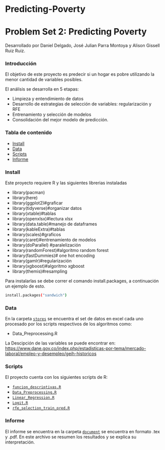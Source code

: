 # Predicting-Poverty

# Problem Set 2: Predicting Poverty
Desarrollado por Daniel Delgado, José Julian Parra Montoya y Alison Gissell Ruiz Ruiz.

### Introducción

El objetivo de este proyecto es predecir si un hogar es pobre utilizando la menor cantidad de variables posibles.

El análisis se desarrolla en 5 etapas:

* Limpieza y entendimiento de datos
* Desarrollo de estrategias de selección de variables: regularización y RFE
* Entrenamiento y selección de modelos
* Consolidación del mejor modelo de predicción.

### Tabla de contenido
-  [Install](#install)
-  [Data](#data)
-  [Scripts](#scripts)
-  [Informe](#informe)

### Install

Este proyecto requiere R y las siguientes librerias instaladas

* library(pacman)
* library(here)
* library(ggplot2)#graficar
* library(tidyverse)#organizar datos
* library(xtable)#tablas
* library(openxlsx)#lectura xlsx
* library(data.table)#manejo de dataframes
* library(kableExtra)#tablas
* library(scales)#graficos
* library(caret)#entrenamiento de modelos
* library(doParallel) #paralelización
* library(randomForest)#algoritmo random forest
* library(fastDummies)# one hot encoding
* library(gamlr)#regularización
* library(xgboost)#algoritmo xgboost
* library(themis)#resampling

Para instalarlas se debe correr el comando install.packages, a continuación un ejemplo de esto.

```bash
install.packages("sandwich")
```

### Data

En la carpeta [`stores`](https://github.com/Daniel1388/Predicting-Poverty/tree/main/stores) se encuentra el set de datos en excel cada uno procesado por los scripts respectivos de los algoritmos como:

* Data_Preprocessing.R

La Descipción de las variables se puede encontrar en:  https://www.dane.gov.co/index.php/estadisticas-por-tema/mercado-laboral/empleo-y-desempleo/geih-historicos


### Scripts

El proyecto cuenta con los siguientes scripts de R:

* [`funcion_descriptivas.R`](https://github.com/Daniel1388/Predicting-Poverty/blob/main/scripts/funcion_descriptivas.R)
* [`Data_Preprocessing.R`](https://github.com/Daniel1388/Predicting-Poverty/blob/main/scripts/Data_Preprocessing.R)
* [`Linear_Regression.R`](https://github.com/Daniel1388/Predicting-Poverty/blob/main/scripts/Linear_Regression.R)
* [`Logit.R`](https://github.com/Daniel1388/Predicting-Poverty/blob/main/scripts/Logit.R)
* [`rfe_selection_train_pred.R`](https://github.com/Daniel1388/Predicting-Poverty/blob/main/scripts/rfe_selection_train_pred.R)

### Informe

El informe se encuentra en la carpeta [`document`](https://github.com/Daniel1388/Predicting-Poverty/blob/main/document/solucion_taller_2.tex) se encuentra en formato .tex y .pdf. En este archivo se resumen los resultados y se explica su interpretación.
